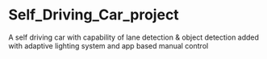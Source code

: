 # Self_Driving_Car_project
A self driving car with capability of lane detection &amp; object detection added with adaptive lighting system and app based manual control
